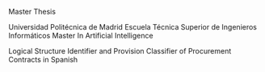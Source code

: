 Master Thesis 

Universidad Politécnica de Madrid
Escuela Técnica Superior de
Ingenieros Informáticos
Master In Artificial Intelligence

Logical Structure Identifier and Provision Classifier of Procurement Contracts in Spanish
